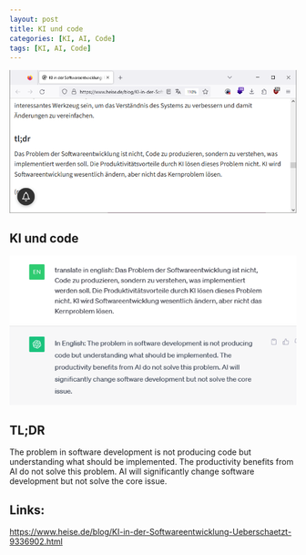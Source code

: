 ```yaml
---
layout: post
title: KI und code 
categories: [KI, AI, Code]
tags: [KI, AI, Code]
--- 
```



![](../pics/20231109111514.png)

## KI und code 

![](../pics/20231109111736.png)

## TL;DR
The problem in software development is not producing code but understanding what should be implemented. The productivity benefits from AI do not solve this problem. AI will significantly change software development but not solve the core issue.

## Links:
<https://www.heise.de/blog/KI-in-der-Softwareentwicklung-Ueberschaetzt-9336902.html>
